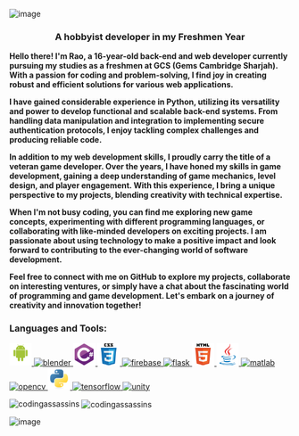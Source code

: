 ![image](https://github.com/Aby-ss/Aby-ss/assets/103417697/1b7191db-bf0f-4a5c-b044-20682ae0307a)

<h3 align="center">A hobbyist developer in my Freshmen Year</h3>

**Hello there! I'm Rao, a 16-year-old back-end and web developer currently pursuing my studies as a freshmen at GCS (Gems Cambridge Sharjah). With a passion for coding and problem-solving, I find joy in creating robust and efficient solutions for various web applications.**

**I have gained considerable experience in Python, utilizing its versatility and power to develop functional and scalable back-end systems. From handling data manipulation and integration to implementing secure authentication protocols, I enjoy tackling complex challenges and producing reliable code.**

**In addition to my web development skills, I proudly carry the title of a veteran game developer. Over the years, I have honed my skills in game development, gaining a deep understanding of game mechanics, level design, and player engagement. With this experience, I bring a unique perspective to my projects, blending creativity with technical expertise.**

**When I'm not busy coding, you can find me exploring new game concepts, experimenting with different programming languages, or collaborating with like-minded developers on exciting projects. I am passionate about using technology to make a positive impact and look forward to contributing to the ever-changing world of software development.**

**Feel free to connect with me on GitHub to explore my projects, collaborate on interesting ventures, or simply have a chat about the fascinating world of programming and game development. Let's embark on a journey of creativity and innovation together!**

<h3 align="left">Languages and Tools:</h3>
<p align="left"> <a href="https://developer.android.com" target="_blank" rel="noreferrer"> <img src="https://raw.githubusercontent.com/devicons/devicon/master/icons/android/android-original-wordmark.svg" alt="android" width="40" height="40"/> </a> <a href="https://www.blender.org/" target="_blank" rel="noreferrer"> <img src="https://download.blender.org/branding/community/blender_community_badge_white.svg" alt="blender" width="40" height="40"/> </a> <a href="https://www.w3schools.com/cs/" target="_blank" rel="noreferrer"> <img src="https://raw.githubusercontent.com/devicons/devicon/master/icons/csharp/csharp-original.svg" alt="csharp" width="40" height="40"/> </a> <a href="https://www.w3schools.com/css/" target="_blank" rel="noreferrer"> <img src="https://raw.githubusercontent.com/devicons/devicon/master/icons/css3/css3-original-wordmark.svg" alt="css3" width="40" height="40"/> </a> <a href="https://firebase.google.com/" target="_blank" rel="noreferrer"> <img src="https://www.vectorlogo.zone/logos/firebase/firebase-icon.svg" alt="firebase" width="40" height="40"/> </a> <a href="https://flask.palletsprojects.com/" target="_blank" rel="noreferrer"> <img src="https://www.vectorlogo.zone/logos/pocoo_flask/pocoo_flask-icon.svg" alt="flask" width="40" height="40"/> </a> <a href="https://www.w3.org/html/" target="_blank" rel="noreferrer"> <img src="https://raw.githubusercontent.com/devicons/devicon/master/icons/html5/html5-original-wordmark.svg" alt="html5" width="40" height="40"/> </a> <a href="https://www.java.com" target="_blank" rel="noreferrer"> <img src="https://raw.githubusercontent.com/devicons/devicon/master/icons/java/java-original.svg" alt="java" width="40" height="40"/> </a> <a href="https://www.mathworks.com/" target="_blank" rel="noreferrer"> <img src="https://upload.wikimedia.org/wikipedia/commons/2/21/Matlab_Logo.png" alt="matlab" width="40" height="40"/> </a> <a href="https://opencv.org/" target="_blank" rel="noreferrer"> <img src="https://www.vectorlogo.zone/logos/opencv/opencv-icon.svg" alt="opencv" width="40" height="40"/> </a> <a href="https://www.python.org" target="_blank" rel="noreferrer"> <img src="https://raw.githubusercontent.com/devicons/devicon/master/icons/python/python-original.svg" alt="python" width="40" height="40"/> </a> <a href="https://www.tensorflow.org" target="_blank" rel="noreferrer"> <img src="https://www.vectorlogo.zone/logos/tensorflow/tensorflow-icon.svg" alt="tensorflow" width="40" height="40"/> </a> <a href="https://unity.com/" target="_blank" rel="noreferrer"> <img src="https://www.vectorlogo.zone/logos/unity3d/unity3d-icon.svg" alt="unity" width="40" height="40"/> </a> </p>

<p><img align="left" src="https://github-readme-stats.vercel.app/api/top-langs?username=Aby-ss&show_icons=true&locale=en&layout=compact" alt="codingassassins" /></p>

<p>&nbsp;<img align="center" src="https://github-readme-stats.vercel.app/api?username=Aby-ss&show_icons=true&locale=en" alt="codingassassins" /></p>


![image](https://github.com/Aby-ss/Aby-ss/assets/103417697/f16a43cd-0eca-4bf0-a03d-5285bbed9b11)


